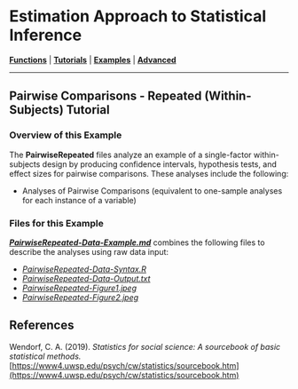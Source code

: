# Estimation Approach to Statistical Inference

[**Functions**](../../A-Functions) | 
[**Tutorials**](../../B-Tutorials) | 
[**Examples**](../../C-Examples) | 
[**Advanced**](../../D-Advanced)

---

## Pairwise Comparisons - Repeated (Within-Subjects) Tutorial

### Overview of this Example

The **PairwiseRepeated** files analyze an example of a single-factor within-subjects design by producing confidence intervals, hypothesis tests, and effect sizes for pairwise comparisons. These analyses include the following:

- Analyses of Pairwise Comparisons (equivalent to one-sample analyses for each instance of a variable)

### Files for this Example

[_**PairwiseRepeated-Data-Example.md**_](./PairwiseRepeated-Data-Example.md) combines the following files to describe the analyses using raw data input:

- [_PairwiseRepeated-Data-Syntax.R_](./PairwiseRepeated-Data-Syntax.R)
- [_PairwiseRepeated-Data-Output.txt_](./PairwiseRepeated-Data-Output.txt)
- [_PairwiseRepeated-Figure1.jpeg_](./PairwiseRepeated-Figure1.jpeg)
- [_PairwiseRepeated-Figure2.jpeg_](./PairwiseRepeated-Figure2.jpeg)

## References

Wendorf, C. A. (2019). _Statistics for social science: A sourcebook of basic statistical methods._ [https://www4.uwsp.edu/psych/cw/statistics/sourcebook.htm](https://www4.uwsp.edu/psych/cw/statistics/sourcebook.htm)
